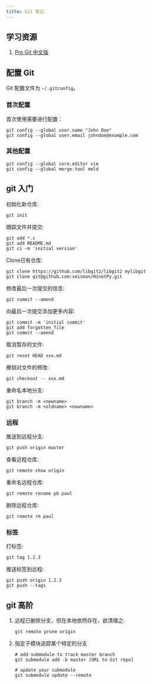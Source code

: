 ```yaml
---
title: Git 笔记
---
```


## 学习资源

1. [Pro Git 中文版](https://git-scm.com/book/zh/v2)

## 配置 Git

Git 配置文件为 `~/.gitconfig`。

### 首次配置

首次使用需要进行配置：

```
git config --global user.name "John Doe"
git config --global user.email johndoe@example.com
```

### 其他配置

```
git config --global core.editor vim
git config --global merge.tool meld
```

## git 入门

初始化新仓库:

    git init

跟踪文件并提交:

    git add *.c
    git add README.md
    git ci -m 'initial version'

Clone已有仓库:

    git clone https://github.com/libgit2/libgit2 mylibgit
    git clone git@github.com:seisman/HinetPy.git

修改最后一次提交的信息:

    git commit --amend

向最后一次提交添加更多内容:

    git commit -m 'initial commit'
    git add forgotten_file
    git commit --amend

取消暂存的文件:

    git reset HEAD xxx.md

撤销对文件的修改:

    git checkout -- xxx.md

重命名本地分支:

    git branch -m <newname>
    git branch -m <oldname> <newname>

### 远程

推送到远程分支:

    git push origin master

查看远程仓库:

    git remote show origin

重命名远程仓库:

    git remote rename pb paul

删除远程仓库:

    git remote rm paul

### 标签

打标签:

    git tag 1.2.3

推送标签到远程:

    git push origin 1.2.3
    git push --tags

## git 高阶


1.  远程已删除分支，但在本地依然存在，欲清理之:

        git remote prune origin

2.  指定子模块追踪某个特定的分支

        # add submodule to track master branch
        git submodule add -b master [URL to Git repo]

        # update your submodule
        git submodule update --remote
